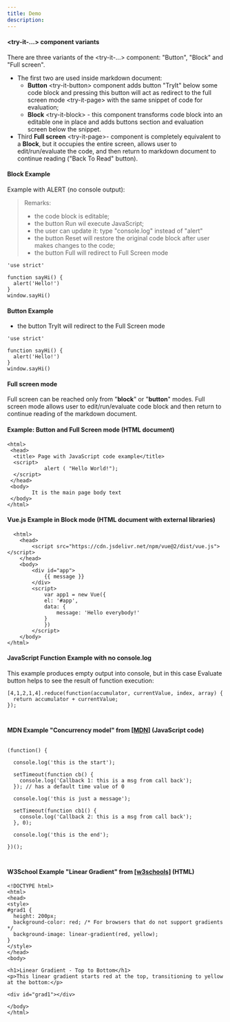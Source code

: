 ```yaml
---
title: Demo
description:
---
```


#### \<try-it-...> component variants

There are three variants of the \<try-it-...> component: "Button", "Block" and "Full screen". 

* The first two are used inside markdown document: 
    * **Button** \<try-it-button> component adds button "TryIt" below some code block and pressing this button will act as redirect to the full screen mode \<try-it-page> with the same snippet of code for evaluation;
    * **Block** \<try-it-block> - this component transforms  code block into an editable one in place and adds buttons section and evaluation screen below the snippet. 
* Third  **Full screen** \<try-it-page>- component is completely equivalent to a  **Block**, but it occupies the entire screen, allows user to edit/run/evaluate the code, and then return to markdown document to continue reading ("Back To Read" button).

#### Block Example
Example with ALERT (no console output):
> Remarks:
> * the code block is editable;
> * the button Run wil execute JavaScript;
> * the user can update it: type "console.log" instead of "alert"
> * the button Reset will restore the original code block after user makes changes to the code;
> * the button Full will redirect to Full Screen mode

```javascript[JavaScript]
'use strict'

function sayHi() {
  alert('Hello!')
}
window.sayHi()
```
<try-it-block id="ex0"></try-it-block>

#### Button Example
* the button TryIt will redirect to the Full Screen mode
```javascript[JavaScript]
'use strict'

function sayHi() {
  alert('Hello!')
}
window.sayHi()
```
<try-it-button id="ex1"></try-it-button>

#### Full screen mode
Full screen can be reached only from "**block**" or "**button**" modes.
Full screen mode allows user to edit/run/evaluate code block and then return to continue reading of the markdown document.  

#### Example: Button and Full Screen mode (HTML document) 
```html[example]
<html>
 <head>
  <title> Page with JavaScript code example</title>
  <script>
            alert ( "Hello World!");   
  </script>
 </head>
 <body>
        It is the main page body text  
 </body>
</html>
```
<try-it-button id="exh0"></try-it-button>

#### Vue.js Example in **Block** mode (HTML document with external libraries) 
 
```html[example]
  <html>
    <head>
        <script src="https://cdn.jsdelivr.net/npm/vue@2/dist/vue.js"></script>
    </head>
    <body>
        <div id="app">
            {{ message }}
        </div>
        <script>
            var app1 = new Vue({
            el: '#app',
            data: {
                message: 'Hello everybody!'
            }
            })
        </script>
    </body>
</html>
```
<try-it-block id="exh1"></try-it-block>

#### JavaScript Function Example with no **console.log** 
This example produces empty output into console, but in this case Evaluate button helps to see the result of function execution:  

```javascript[JavaScript]
[4,1,2,1,4].reduce(function(accumulator, currentValue, index, array) {
  return accumulator + currentValue;
});
```
<try-it-button id="ex1"></try-it-button>


<p style="margin:0; height:8px;">&nbsp;</p>

#### MDN Example "Concurrency model" from [[MDN]](https://developer.mozilla.org/en-US/docs/Web/JavaScript/EventLoop) (JavaScript code)

```javascript[JavaScript]

(function() {

  console.log('this is the start');

  setTimeout(function cb() {
    console.log('Callback 1: this is a msg from call back');
  }); // has a default time value of 0

  console.log('this is just a message');

  setTimeout(function cb1() {
    console.log('Callback 2: this is a msg from call back');
  }, 0);

  console.log('this is the end');

})();
```
<try-it-block id="ex3"></try-it-block>

<p style="margin:0; height:8px;">&nbsp;</p>

#### W3School Example "Linear Gradient" from [[w3schools]](https://www.w3schools.com/css/css3_gradients.asp) (HTML)

```html[html]
<!DOCTYPE html>
<html>
<head>
<style>
#grad1 {
  height: 200px;
  background-color: red; /* For browsers that do not support gradients */
  background-image: linear-gradient(red, yellow);
}
</style>
</head>
<body>

<h1>Linear Gradient - Top to Bottom</h1>
<p>This linear gradient starts red at the top, transitioning to yellow at the bottom:</p>

<div id="grad1"></div>

</body>
</html>
```
<try-it-block id="ex4"></try-it-block>